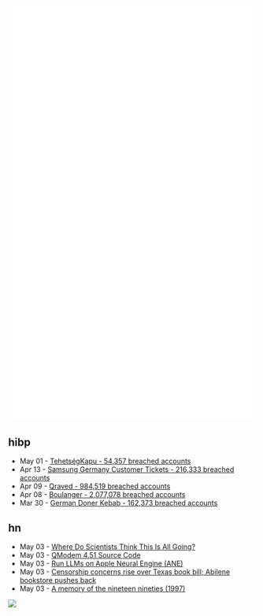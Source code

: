 ![Metrics](https://raw.githubusercontent.com/phixion/phixion/master/metrics.svg)

## hibp

<!--
for https://github.com/phixion/phixion/blob/main/.github/workflows/feeds.yml
-->
<!--START_SECTION:haveibeenpwnd-->
- May 01 - [TehetségKapu - 54,357 breached accounts](https://haveibeenpwned.com/PwnedWebsites#TehetsegKapu)
- Apr 13 - [Samsung Germany Customer Tickets - 216,333 breached accounts](https://haveibeenpwned.com/PwnedWebsites#SamsungGermany)
- Apr 09 - [Qraved - 984,519 breached accounts](https://haveibeenpwned.com/PwnedWebsites#Qraved)
- Apr 08 - [Boulanger - 2,077,078 breached accounts](https://haveibeenpwned.com/PwnedWebsites#Boulanger)
- Mar 30 - [German Doner Kebab - 162,373 breached accounts](https://haveibeenpwned.com/PwnedWebsites#GermanDonerKebab)
<!--END_SECTION:haveibeenpwnd-->

## hn

<!--
for https://github.com/phixion/phixion/blob/main/.github/workflows/feeds.yml
-->
<!--START_SECTION:hn-->
- May 03 - [Where Do Scientists Think This Is All Going?](https://www.quantamagazine.org/where-do-scientists-think-this-is-all-going-20250430/)
- May 03 - [QModem 4.51 Source Code](https://github.com/AaronFriel/qmodem-4.51)
- May 03 - [Run LLMs on Apple Neural Engine (ANE)](https://github.com/Anemll/Anemll)
- May 03 - [Censorship concerns rise over Texas book bill; Abilene bookstore pushes back](https://www.bigcountryhomepage.com/news/censorship-concerns-rise-over-texas-bill-abilene-bookstore-pushes-back/)
- May 03 - [A memory of the nineteen nineties (1997)](https://web.archive.org/web/20100329052253/https://www.theatlantic.com/past/docs/issues/97nov/teller.htm)
<!--END_SECTION:hn-->

<!--
for https://yhype.me
-->
![](https://hit.yhype.me/github/profile?user_id=13013670)
